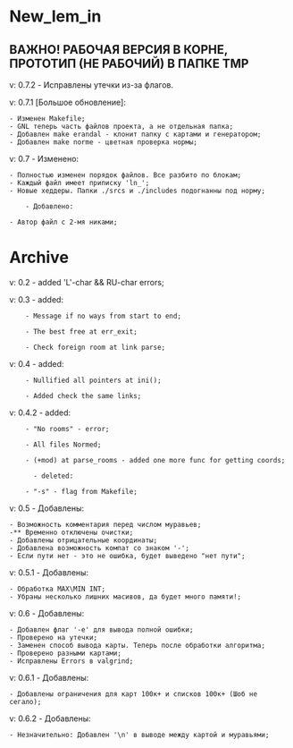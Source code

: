 # New_lem_in

## ВАЖНО! РАБОЧАЯ ВЕРСИЯ В КОРНЕ, ПРОТОТИП (НЕ РАБОЧИЙ) В ПАПКЕ TMP

 v: 0.7.2 - Исправлены утечки из-за флагов.

 v: 0.7.1 [Большое обновление]:

	- Изменен Makefile;
	- GNL теперь часть файлов проекта, а не отдельная папка;
	- Добавлен make erandal - клонит папку с картами и генератором;
	- Добавлен make norme - цветная проверка нормы;

 v: 0.7 - Изменено:

	- Полностью изменен порядок файлов. Все разбито по блокам;
	- Каждый файл имеет приписку 'ln_';
	- Новые хеддеры. Папки ./srcs и ./includes подогнанны под норму;

		- Добавлено:

	- Автор файл с 2-мя никами;

# Archive
 v: 0.2 - added 'L'-char && RU-char errors;
 
 v: 0.3 - added:
 
        - Message if no ways from start to end;
        
        - The best free at err_exit;
        
        - Check foreign room at link parse;

 v: 0.4 - added:
		
		- Nullified all pointers at ini();

		- Added check the same links;
		
 v: 0.4.2 - added:
		
		- "No rooms" - error;

		- All files Normed;

		- (+mod) at parse_rooms - added one more func for getting coords;

		  - deleted:
		
		- "-s" - flag from Makefile;

 v: 0.5 - Добавлены:
		
	- Возможность комментария перед числом муравьев;
	-** Временно отключены очистки; 
	- Добавлены отрицательные координаты;
	- Добавлена возможность компат со знаком '-';
	- Если пути нет - это не ошибка, будет выведено "нет пути";

 v: 0.5.1 - Добавлены:
 
	- Обработка MAX\MIN INT;
	- Убраны несколько лишних масивов, да будет много памяти!;

 v: 0.6 - Добавлены:

	- Добавлен флаг '-e' для вывода полной ошибки;
	- Проверено на утечки;
	- Заменен способ вывода карты. Теперь после обработки алгоритма;
	- Проверено разными картами;
	- Исправлены Errors в valgrind;

 v: 0.6.1 - Добавлены:

	- Добавлены ограничения для карт 100к+ и списков 100к+ (Шоб не сегало);

 v: 0.6.2 - Добавлены:

	- Незначительно: Добавлен '\n' в выводе между картой и муравьями;
